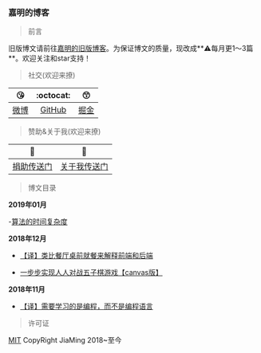 ### 嘉明的博客

> 前言

旧版博文请前往[嘉明的旧版博客](http://reng99.cc/)。为保证博文的质量，现改成**⚠️每月更1～3篇**。欢迎关注和star支持！

> 社交(欢迎来撩)

|:kissing_heart:|:octocat:|:kissing_smiling_eyes:|
|:-:|:-:|:-:|
|[微博](https://weibo.com/reng99)|[GitHub](https://github.com/reng99)|[掘金](https://juejin.im/user/5a00493f5188252c224d6475)|

> 赞助&关于我(欢迎来撩)

|:heartbeat:|:running:|
|:-:|:-:|
|[捐助传送门](./src/other/donate.md)|[关于我传送门](./src/other/resume.md)|

> 博文目录

**2019年01月**

-[算法的时间复杂度](https://github.com/reng99/blogs/issues/5)

**2018年12月**

- [【译】类比餐厅桌前就餐来解释前端和后端](https://github.com/reng99/blogs/issues/4)

- [一步步实现人人对战五子棋游戏【canvas版】](https://github.com/reng99/blogs/issues/3)

**2018年11月**

- [【译】需要学习的是编程，而不是编程语言](https://github.com/reng99/blogs/issues/1)

> 许可证

[MIT](./LICENSE) CopyRight JiaMing 2018~至今
